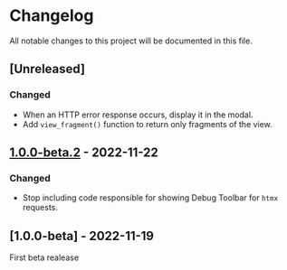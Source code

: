 # Changelog
All notable changes to this project will be documented in this file.

## [Unreleased]

### Changed
- When an HTTP error response occurs, display it in the modal.
- Add `view_fragment()` function to return only fragments of the view.

## [1.0.0-beta.2](https://github.com/michalsn/codeigniter-htmx/compare/v1.0.0-beta...v1.0.0-beta.2) - 2022-11-22

### Changed
- Stop including code responsible for showing Debug Toolbar for `htmx` requests.

## [1.0.0-beta] - 2022-11-19
First beta realease
